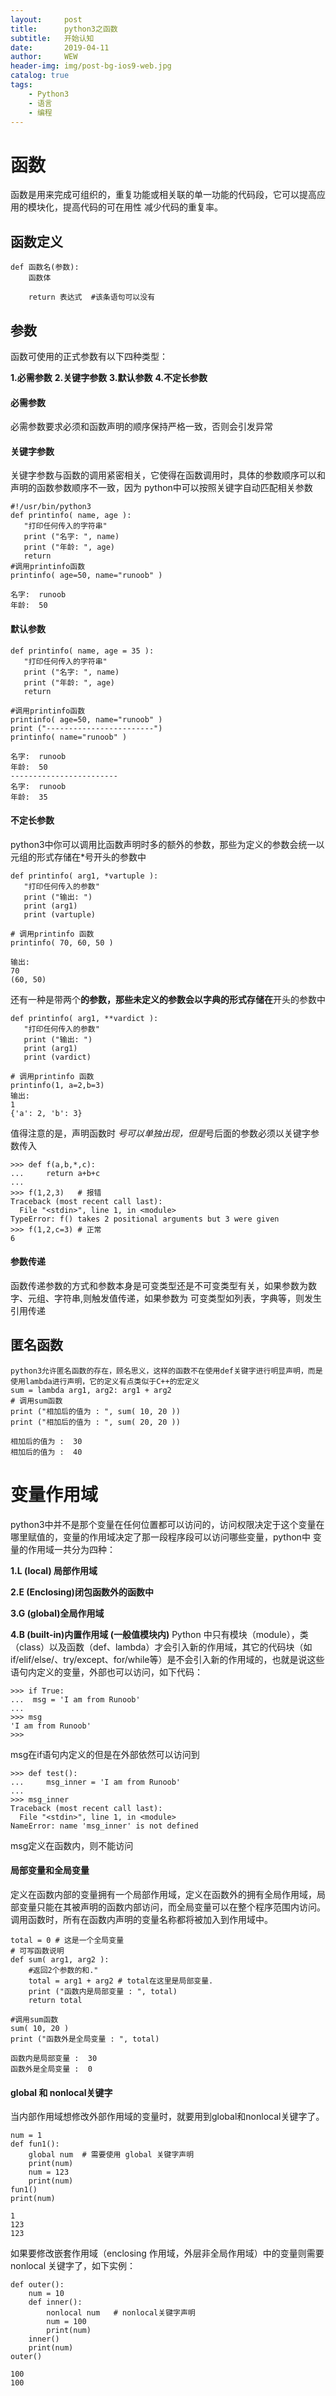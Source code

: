 ```yaml
---
layout:     post
title:      python3之函数
subtitle:   开始认知
date:       2019-04-11
author:     WEW
header-img: img/post-bg-ios9-web.jpg
catalog: true
tags:
    - Python3
    - 语言
    - 编程
---
```


[//]:!python3语法规则
    
# 函数
        
函数是用来完成可组织的，重复功能或相关联的单一功能的代码段，它可以提高应用的模块化，提高代码的可在用性
减少代码的重复率。
    
## 函数定义

    def 函数名(参数):
        函数体
        
        return 表达式  #该条语句可以没有
        
## 参数

函数可使用的正式参数有以下四种类型：

**1.必需参数**
**2.关键字参数**
**3.默认参数**
**4.不定长参数**
    
#### 必需参数
        
 必需参数要求必须和函数声明的顺序保持严格一致，否则会引发异常

#### 关键字参数

关键字参数与函数的调用紧密相关，它使得在函数调用时，具体的参数顺序可以和声明的函数参数顺序不一致，因为
python中可以按照关键字自动匹配相关参数
    
    #!/usr/bin/python3
    def printinfo( name, age ):
       "打印任何传入的字符串"
       print ("名字: ", name)
       print ("年龄: ", age)
       return
    #调用printinfo函数
    printinfo( age=50, name="runoob" )
        
    名字:  runoob
    年龄:  50
        
#### 默认参数
        
    def printinfo( name, age = 35 ):
       "打印任何传入的字符串"
       print ("名字: ", name)
       print ("年龄: ", age)
       return
        
    #调用printinfo函数
    printinfo( age=50, name="runoob" )
    print ("------------------------")
    printinfo( name="runoob" )
        
    名字:  runoob
    年龄:  50
    ------------------------
    名字:  runoob
    年龄:  35
    
#### 不定长参数
python3中你可以调用比函数声明时多的额外的参数，那些为定义的参数会统一以元组的形式存储在*号开头的参数中

    def printinfo( arg1, *vartuple ):
       "打印任何传入的参数"
       print ("输出: ")
       print (arg1)
       print (vartuple)
 
    # 调用printinfo 函数
    printinfo( 70, 60, 50 )
        
    输出: 
    70
    (60, 50)
        
 还有一种是带两个**的参数，那些未定义的参数会以字典的形式存储在**开头的参数中
 
    def printinfo( arg1, **vardict ):
       "打印任何传入的参数"
       print ("输出: ")
       print (arg1)
       print (vardict)
 
    # 调用printinfo 函数
    printinfo(1, a=2,b=3)
    输出: 
    1
    {'a': 2, 'b': 3}
        
 值得注意的是，声明函数时 *号可以单独出现，但是*号后面的参数必须以关键字参数传入
    
    >>> def f(a,b,*,c):
    ...     return a+b+c
    ... 
    >>> f(1,2,3)   # 报错
    Traceback (most recent call last):
      File "<stdin>", line 1, in <module>
    TypeError: f() takes 2 positional arguments but 3 were given
    >>> f(1,2,c=3) # 正常
    6
    
#### 参数传递
函数传递参数的方式和参数本身是可变类型还是不可变类型有关，如果参数为数字、元组、字符串,则触发值传递，如果参数为
    可变类型如列表，字典等，则发生引用传递
    

## 匿名函数

    python3允许匿名函数的存在，顾名思义，这样的函数不在使用def关键字进行明显声明，而是使用lambda进行声明，它的定义有点类似于C++的宏定义
    sum = lambda arg1, arg2: arg1 + arg2
    # 调用sum函数
    print ("相加后的值为 : ", sum( 10, 20 ))
    print ("相加后的值为 : ", sum( 20, 20 ))
        
    相加后的值为 :  30
    相加后的值为 :  40
        
# 变量作用域
python3中并不是那个变量在任何位置都可以访问的，访问权限决定于这个变量在哪里赋值的，变量的作用域决定了那一段程序段可以访问哪些变量，python中
变量的作用域一共分为四种：

**1.L (local) 局部作用域**
    
**2.E (Enclosing)闭包函数外的函数中**

**3.G (global)全局作用域**

**4.B (built-in)内置作用域 (一般值模块内)**
Python 中只有模块（module），类（class）以及函数（def、lambda）才会引入新的作用域，其它的代码块（如 if/elif/else/、try/except、for/while等）是不会引入新的作用域的，也就是说这些语句内定义的变量，外部也可以访问，如下代码：
    
    >>> if True:
    ...  msg = 'I am from Runoob'
    ... 
    >>> msg
    'I am from Runoob'
    >>> 
    
 msg在if语句内定义的但是在外部依然可以访问到
    
    >>> def test():
    ...     msg_inner = 'I am from Runoob'
    ... 
    >>> msg_inner
    Traceback (most recent call last):
      File "<stdin>", line 1, in <module>
    NameError: name 'msg_inner' is not defined
    
msg定义在函数内，则不能访问
    
#### 局部变量和全局变量

定义在函数内部的变量拥有一个局部作用域，定义在函数外的拥有全局作用域，局部变量只能在其被声明的函数内部访问，而全局变量可以在整个程序范围内访问。
调用函数时，所有在函数内声明的变量名称都将被加入到作用域中。

    total = 0 # 这是一个全局变量
    # 可写函数说明
    def sum( arg1, arg2 ):
        #返回2个参数的和."
        total = arg1 + arg2 # total在这里是局部变量.
        print ("函数内是局部变量 : ", total)
        return total
 
    #调用sum函数
    sum( 10, 20 )
    print ("函数外是全局变量 : ", total)
        
    函数内是局部变量 :  30
    函数外是全局变量 :  0
        
#### global 和 nonlocal关键字
当内部作用域想修改外部作用域的变量时，就要用到global和nonlocal关键字了。

    num = 1
    def fun1():
        global num  # 需要使用 global 关键字声明
        print(num) 
        num = 123
        print(num)
    fun1()
    print(num)
        
    1
    123
    123
        
如果要修改嵌套作用域（enclosing 作用域，外层非全局作用域）中的变量则需要 nonlocal 关键字了，如下实例：

    def outer():
        num = 10
        def inner():
            nonlocal num   # nonlocal关键字声明
            num = 100
            print(num)
        inner()
        print(num)
    outer()
        
    100
    100
